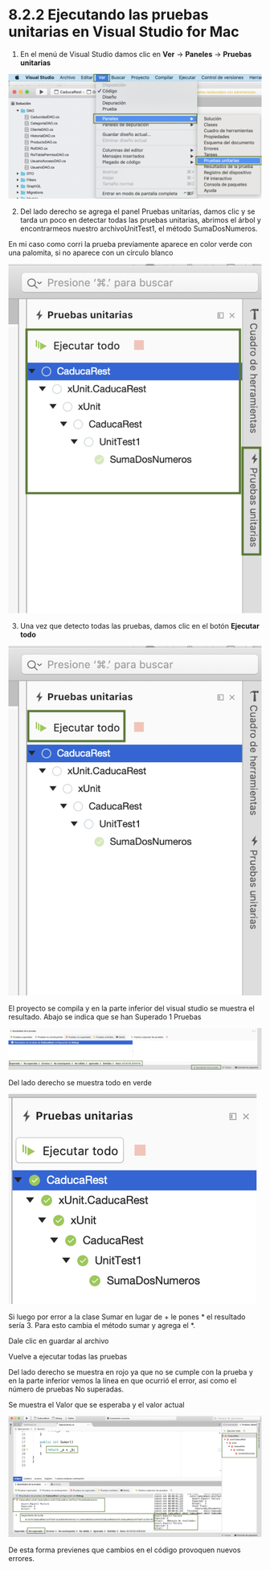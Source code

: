 # 8.2.2 Ejecutando las pruebas unitarias en Visual Studio for Mac

1. En el menú de Visual Studio damos clic en **Ver** -&gt; **Paneles** -&gt; **Pruebas unitarias**

![](../../.gitbook/assets/image%20%2895%29.png)

2. Del lado derecho se agrega el panel Pruebas unitarias, damos clic y se tarda un poco en detectar todas las pruebas unitarias, abrimos el árbol y encontrarmeos nuestro archivoUnitTest1, el método SumaDosNumeros. 

En mi caso como corri la prueba previamente aparece en color verde con una palomita, si no aparece con un círculo blanco

![](../../.gitbook/assets/image%20%28127%29.png)

3. Una vez que detecto todas las pruebas, damos clic en el botón **Ejecutar todo**

![](../../.gitbook/assets/image%20%28211%29.png)

El proyecto se compila y en la parte inferior del visual studio se muestra el resultado. Abajo se indica que se han Superado 1 Pruebas

![](../../.gitbook/assets/image%20%2857%29.png)

Del lado derecho se muestra todo en verde

![](../../.gitbook/assets/image.png)

Si luego por error a la clase Sumar en lugar de + le pones \* el resultado sería 3. Para esto cambia el método sumar y agrega el \*.

Dale clic en guardar al archivo

Vuelve a ejecutar todas las pruebas

Del lado derecho se muestra en rojo ya que no se cumple con la prueba y en la parte inferior vemos la línea en que ocurrió el error, asi como el número de pruebas No superadas.

Se muestra el Valor que se esperaba y el valor actual

![](../../.gitbook/assets/image%20%28168%29.png)

De esta forma previenes que cambios en el código provoquen nuevos errores.



